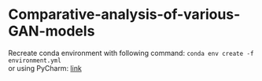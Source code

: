 # Comparative-analysis-of-various-GAN-models

Recreate conda environment with following command:
`conda env create -f environment.yml` <br>
or using PyCharm: [link](https://www.jetbrains.com/help/pycharm/conda-support-creating-conda-virtual-environment.html#conda-requirements)